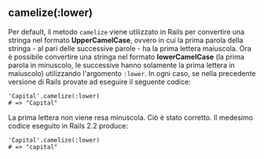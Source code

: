 ## camelize(:lower)

Per default, il metodo `camelize` viene utilizzato in Rails per convertire una stringa nel formato **UpperCamelCase**, ovvero in cui la prima parola della stringa - al pari delle successive parole - ha la prima lettera maiuscola. Ora è possibile convertire una stringa nel formato **lowerCamelCase** (la prima parola in minuscolo, le successive hanno solamente la prima lettera in maiuscolo) utilizzando l'argomento `:lower`. In ogni caso, se nella precedente versione di Rails provate ad eseguire il seguente codice:

	'Capital'.camelize(:lower)
	# => "Capital"

La prima lettera non viene resa minuscola. Ciò è stato corretto. Il medesimo codice eseguito in Rails 2.2 produce:

	'Capital'.camelize(:lower)
	# => "capital"
